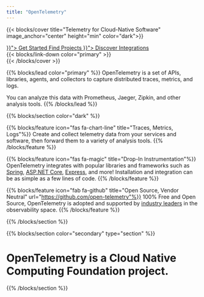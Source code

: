 ```yaml
---
title: "OpenTelemetry"
---
```


{{< blocks/cover title="Telemetry for Cloud-Native Software" image_anchor="center" height="min" color="dark">}}
<div class="mx-auto">
  <a class="btn btn-lg btn-primary mr-3 mb-4" href="{{< relref "/docs" >}}">
    Get Started <i class="fas fa-arrow-alt-circle-right ml-2"></i>
  </a>
  <a class="btn btn-lg btn-secondary mr-3 mb-4" href="https://github.com/open-telemetry">
    Find Projects <i class="fab fa-github ml-2"></i>
  </a>
  <a class="btn btn-lg btn-info mr-3 mb-4" href="{{< relref "/registry" >}}">
    Discover Integrations <i class="fas fa-tools ml-2"></i>
  </a>
  <div class="mx-auto mt-5">
    {{< blocks/link-down color="primary" >}}
  </div>
</div>
{{< /blocks/cover >}}

{{% blocks/lead color="primary" %}}
OpenTelemetry is a set of APIs, libraries, agents, and collectors to capture distributed traces, metrics, and logs.

You can analyze this data with Prometheus, Jaeger, Zipkin, and other analysis tools.
{{% /blocks/lead %}}

{{% blocks/section color="dark" %}}

{{% blocks/feature icon="fas fa-chart-line" title="Traces, Metrics, Logs"%}}
Create and collect telemetry data from your services and software, then forward them to a variety of analysis tools.
{{% /blocks/feature %}}

{{% blocks/feature icon="fas fa-magic" title="Drop-In Instrumentation"%}}
OpenTelemetry integrates with popular libraries and frameworks such as [Spring](https://tktk), [ASP.NET Core](https://tktk), [Express](https://tktk), and more! Installation and integration can be as simple as a few lines of code.
{{% /blocks/feature %}}

{{% blocks/feature icon="fab fa-github" title="Open Source, Vendor Neutral" url="https://github.com/open-telemetry"%}}
100% Free and Open Source, OpenTelemetry is adopted and supported by [industry leaders](/vendors) in the observability space.
{{% /blocks/feature %}}

{{% /blocks/section %}}

{{% blocks/section color="secondary" type="section" %}}
<h1 class="display-2">OpenTelemetry is a Cloud Native Computing Foundation project.</h1>
{{% /blocks/section %}}